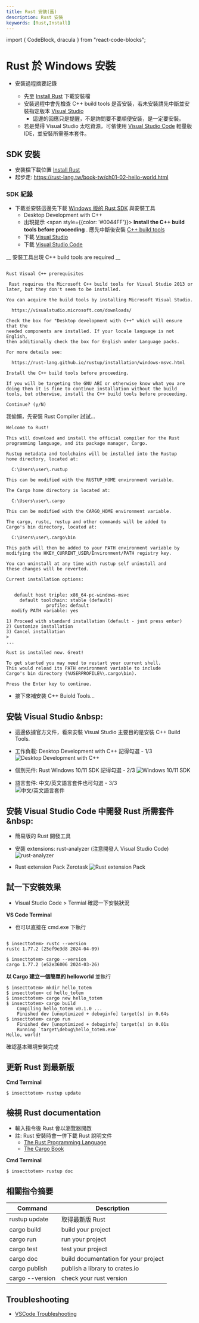 ```yaml
---
title: Rust 安裝(舊)
description: Rust 安裝
keywords: [Rust,Install]
---
```

import { CodeBlock, dracula  } from "react-code-blocks";

# Rust 於 Windows 安裝

* 安裝過程摘要記錄  

    * 先至 [Install Rust](https://www.rust-lang.org/tools/install) 下載安裝檔 
    * 安裝過程中會先檢查 C++ build tools 是否安裝，若未安裝請先中斷並安裝指定版本 [Visual Studio](#vs_install)  
        * 這邊的回應只是提醒，不是詢問要不要順便安裝，是一定要安裝。  
    * 若是覺得 Visual Studio 太吃資源，可依使用 [Visual Studio Code](#vsc_install) 輕量版 IDE，並安裝所需基本套件。 

## SDK 安裝 
* 安裝檔下載位置 [Install Rust](https://www.rust-lang.org/tools/install) 
* 起步走: https://rust-lang.tw/book-tw/ch01-02-hello-world.html


### SDK 紀錄
* 下載並安裝這邊先下載 [Windows 版的 Rust SDK](https://www.rust-lang.org/tools/install) 與安裝工具
    * Desktop Development with C++  
    * 出現提示 <span style={{color: '#0044FF'}}> __Install the C++ build tools before proceeding__ </span>. 應先中斷後安裝 [C++ build tools](#vs_install)  
    * 下載 [Visual Studio](https://visualstudio.microsoft.com/downloads)  
    * 下載 [Visual Studio Code](https://code.visualstudio.com/download)  
    
__ 安裝工具出現 C++ build tools are required __

```

Rust Visual C++ prerequisites

 Rust requires the Microsoft C++ build tools for Visual Studio 2013 or
later, but they don't seem to be installed.

You can acquire the build tools by installing Microsoft Visual Studio.

  https://visualstudio.microsoft.com/downloads/

Check the box for "Desktop development with C++" which will ensure that the
needed components are installed. If your locale language is not English,
then additionally check the box for English under Language packs.

For more details see:

  https://rust-lang.github.io/rustup/installation/windows-msvc.html

Install the C++ build tools before proceeding.

If you will be targeting the GNU ABI or otherwise know what you are
doing then it is fine to continue installation without the build
tools, but otherwise, install the C++ build tools before proceeding.

Continue? (y/N)
```

我偷懶，先安裝 Rust Compiler 試試...<br/>
    
```
Welcome to Rust!

This will download and install the official compiler for the Rust
programming language, and its package manager, Cargo.

Rustup metadata and toolchains will be installed into the Rustup
home directory, located at:

  C:\Users\user\.rustup

This can be modified with the RUSTUP_HOME environment variable.

The Cargo home directory is located at:

  C:\Users\user\.cargo

This can be modified with the CARGO_HOME environment variable.

The cargo, rustc, rustup and other commands will be added to
Cargo's bin directory, located at:

  C:\Users\user\.cargo\bin

This path will then be added to your PATH environment variable by
modifying the HKEY_CURRENT_USER/Environment/PATH registry key.

You can uninstall at any time with rustup self uninstall and
these changes will be reverted.

Current installation options:


   default host triple: x86_64-pc-windows-msvc
     default toolchain: stable (default)
               profile: default
  modify PATH variable: yes

1) Proceed with standard installation (default - just press enter)
2) Customize installation
3) Cancel installation
> 
...

Rust is installed now. Great!

To get started you may need to restart your current shell.
This would reload its PATH environment variable to include
Cargo's bin directory (%USERPROFILE%\.cargo\bin).

Press the Enter key to continue.

```

* 接下來補安裝  C++ Buiold Tools... 

## 安裝 Visual Studio <span id="vs_install">&nbsp:</span>
* 這邊依據官方文件，看來安裝 Visual Studio 主要目的是安裝 C++ Build Tools.
* 工作負載: Desktop Development with C++ 記得勾選 - 1/3 
![Desktop Development with C++](/img/rust/insect_totem_net_rust_install_step_004.jpg "Desktop Development with C++")

* 個別元件: Rust Windows 10/11 SDK 記得勾選 - 2/3 
![ Windows 10/11 SDK](/img/rust/insect_totem_net_rust_install_step_005.jpg "Windows 10/11 SDK")

* 語言套件: 中文/英文語言套件也可勾選 - 3/3  
![中文/英文語言套件](/img/rust/insect_totem_net_rust_install_step_006.jpg "中文/英文語言套件")

## 安裝 Visual Studio Code 中開發 Rust 所需套件<span id="vsc_install">&nbsp:</span>
* 簡易版的 Rust 開發工具
* 安裝 extensions: rust-analyzer (注意開發人 Visual Studio Code)
![ rust-analyzer](/img/rust/insect_totem_net_rust_install_step_007.jpg "rust-analyzer")

* Rust extension Pack Zerotask
![ Rust extension Pack](/img/rust/insect_totem_net_rust_install_step_008.jpg "Rust extension Pack")

## 試一下安裝效果
* Visual Studio Code > Termial 確認一下安裝狀況

__VS Code Terminal__
* 也可以直接在 cmd.exe 下執行

```

$ insecttotem> rustc --version
rustc 1.77.2 (25ef9e3d8 2024-04-09)

$ insecttotem> cargo --version
cargo 1.77.2 (e52e36006 2024-03-26)
```

__以 Cargo 建立一個簡單的 helloworld__ 並執行

```
$ insecttotem> mkdir hello_totem
$ insecttotem> cd hello_totem
$ insecttotem> cargo new hello_totem
$ insecttotem> cargo build
    Compiling hello_totem v0.1.0 ...
    Finished dev [unoptimized + debuginfo] target(s) in 0.64s
$ insecttotem> cargo run 
    Finished dev [unoptimized + debuginfo] target(s) in 0.01s
    Running `target\debug\hello_totem.exe`
Hello, world!

```

確認基本環境安裝完成


## 更新 Rust 到最新版
__Cmd Terminal__

```
$ insecttotem> rustup update
```

## 檢視 Rust documentation
* 輸入指令後 Rust 會以瀏覽器開啟
* 註: Rust 安裝時會一併下載 Rust 說明文件
    * [The Rust Programming Language](https://doc.rust-lang.org/book/title-page.html) 
    * [The Cargo Book](https://doc.rust-lang.org/stable/cargo/)  <span id="cargo">&nbsp;</span>    

__Cmd Terminal__

```
$ insecttotem> rustup doc
```


## 相關指令摘要


| Command  | Description |
|-----|-----|
| rustup update | 取得最新版 Rust |
| cargo build | build your project  |
| cargo run | run your project  |
| cargo test | test your project  |
| cargo doc | build documentation for your project |
| cargo publish | publish a library to crates.io |
| cargo --version | check your rust version |



## Troubleshooting
*  [VSCode Troubleshooting](VSCode_Troubleshooting)